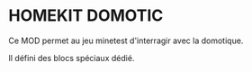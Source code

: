 # HOMEKIT DOMOTIC

Ce MOD permet au jeu minetest d'interragir avec la domotique.

Il défini des blocs spéciaux dédié.
